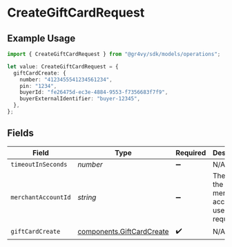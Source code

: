 # CreateGiftCardRequest

## Example Usage

```typescript
import { CreateGiftCardRequest } from "@gr4vy/sdk/models/operations";

let value: CreateGiftCardRequest = {
  giftCardCreate: {
    number: "4123455541234561234",
    pin: "1234",
    buyerId: "fe26475d-ec3e-4884-9553-f7356683f7f9",
    buyerExternalIdentifier: "buyer-12345",
  },
};
```

## Fields

| Field                                                                  | Type                                                                   | Required                                                               | Description                                                            |
| ---------------------------------------------------------------------- | ---------------------------------------------------------------------- | ---------------------------------------------------------------------- | ---------------------------------------------------------------------- |
| `timeoutInSeconds`                                                     | *number*                                                               | :heavy_minus_sign:                                                     | N/A                                                                    |
| `merchantAccountId`                                                    | *string*                                                               | :heavy_minus_sign:                                                     | The ID of the merchant account to use for this request.                |
| `giftCardCreate`                                                       | [components.GiftCardCreate](../../models/components/giftcardcreate.md) | :heavy_check_mark:                                                     | N/A                                                                    |